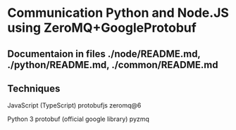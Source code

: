 # Communication Python and Node.JS using ZeroMQ+GoogleProtobuf
## Documentaion in files ./node/README.md, ./python/README.md, ./common/README.md

## Techniques
JavaScript (TypeScript)
protobufjs
zeromq@6

Python 3
protobuf (official google library)
pyzmq